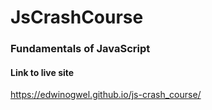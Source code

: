 # JsCrashCourse
### Fundamentals of JavaScript
#### Link to live site
https://edwinogwel.github.io/js-crash_course/
